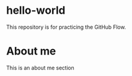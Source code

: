 # hello-world
This repository is for practicing the GitHub Flow.

 # About me

 This is an about me section
